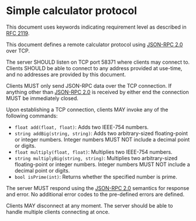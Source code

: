 # Simple calculator protocol

This document uses keywords indicating requirement level as described in
[RFC 2119](rfc-2119).

[rfc-2119]: https://tools.ietf.org/html/rfc2119

This document defines a remote calculator protocol using [JSON-RPC 2.0][jsonrpc]
over TCP.

[jsonrpc]: https://www.jsonrpc.org/specification

The server SHOULD listen on TCP port 58371 where clients may connect to.
Clients SHOULD be able to connect to any address provided at use-time, and no
addresses are provided by this document.

Clients MUST only send JSON-RPC data over the TCP connection.
If anything other than [JSON-RPC 2.0][jsonrpc] is received by either end the
connection MUST be immediately closed.

Upon establishing a TCP connection, clients MAY invoke any of the following
commands:

- `float add(float, float)`: Adds two IEEE-754 numbers.
- `string addBig(string, string)`: Adds two arbitrary-sized floating-point or
  integer numbers. Integer numbers MUST NOT include a decimal point or digits.
- `float multiply(float, float)`: Multiplies two IEEE-754 numbers.
- `string multiplyBig(string, string)`: Multiplies two arbitrary-sized
  floating-point or integer numbers.
  Integer numbers MUST NOT include a decimal point or digits.
- `bool isPrime(int)`: Returns whether the specified number is prime.

The server MUST respond using the [JSON-RPC 2.0][jsonrpc] semantics for response
and error.
No additional error codes to the pre-defined errors are defined.

Clients MAY disconnect at any moment.
The server should be able to handle multiple clients connecting at once.
